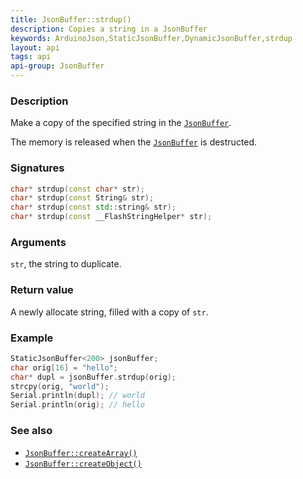 ```yaml
---
title: JsonBuffer::strdup()
description: Copies a string in a JsonBuffer
keywords: ArduinoJson,StaticJsonBuffer,DynamicJsonBuffer,strdup
layout: api
tags: api
api-group: JsonBuffer
---
```


### Description

Make a copy of the specified string in the [`JsonBuffer`]({{site.baseurl}}/api/jsonbuffer/).

The memory is released when the [`JsonBuffer`]({{site.baseurl}}/api/jsonbuffer/) is destructed.

### Signatures

```c++
char* strdup(const char* str);
char* strdup(const String& str);
char* strdup(const std::string& str);
char* strdup(const __FlashStringHelper* str);
```

### Arguments

`str`, the string to duplicate.

### Return value

A newly allocate string, filled with a copy of `str`.

### Example

```c++
StaticJsonBuffer<200> jsonBuffer;
char orig[16] = "hello";
char* dupl = jsonBuffer.strdup(orig);
strcpy(orig, "world");
Serial.println(dupl); // world
Serial.println(orig); // hello
```

### See also

* [`JsonBuffer::createArray()`]({{site.baseurl}}/api/jsonbuffer/createarray/)
* [`JsonBuffer::createObject()`]({{site.baseurl}}/api/jsonbuffer/createobject/)



